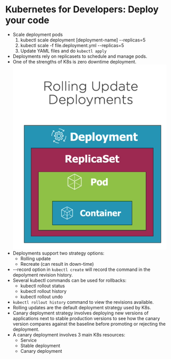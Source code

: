 # Kubernetes for Developers: Deploy your code

* Scale deployment pods
    1. kubectl scale deployment [deployment-name] --replicas=5
    2. kubectl scale -f file.deployment.yml --replicas=5
    3. Update YAML files and do `kubectl apply`
* Deployments rely on replicasets to schedule and manage pods.
* One of the strengths of K8s is zero downtime deployment.
![Rolling updates](./rolling_updates.png "Rolling updates")
* Deployments support two strategy options: 
    - Rolling update
    - Recreate (can result in down-time)
* --record option in `kubectl create` will record the command in the depolyment revision history.
* Several kubectl commands can be used for rollbacks:
    - kubectl rollout status
    - kubectl rollout history
    - kubectl rollout undo
* `kubectl rollout history` command to view the revisions available.
* Rolling updates are the default deployment strategy used by K8s.
* Canary deployment strategy involves deploying new versions of applications next to stable production versions to see how the canary version compares against the baseline before promoting or rejecting the deployment.
* A canary deployment involves 3 main K8s resources:
    - Service
    - Stable deployment
    - Canary deployment